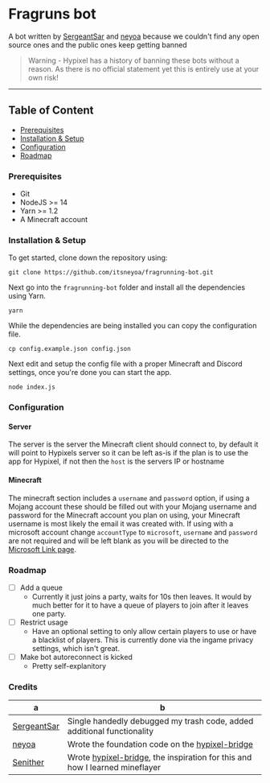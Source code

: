 # Fragruns bot
A bot written by [SergeantSar](https://github.com/SergeantSar) and [neyoa](https://github.com/itsneyoa) because we couldn't find any open source ones and the public ones keep getting banned
> Warning -  Hypixel has a history of banning these bots without a reason. As there is no official statement yet this is entirely use at your own risk!

<hr>

## Table of Content

- [Prerequisites](#prerequisites)
- [Installation & Setup](#installation--setup)
- [Configuration](#configuration)
- [Roadmap](#roadmap)

### Prerequisites

- Git
- NodeJS >= 14
- Yarn >= 1.2
- A Minecraft account

### Installation & Setup

To get started, clone down the repository using:

    git clone https://github.com/itsneyoa/fragrunning-bot.git

Next go into the `fragrunning-bot` folder and install all the dependencies using Yarn.

    yarn

While the dependencies are being installed you can copy the configuration file.

    cp config.example.json config.json

Next edit and setup the config file with a proper Minecraft and Discord settings, once you're done you can start the app.

    node index.js

### Configuration

#### Server

The server is the server the Minecraft client should connect to, by default it will point to Hypixels server so it can be left as-is if the plan is to use the app for Hypixel, if not then the `host` is the servers IP or hostname

#### Minecraft

The minecraft section includes a `username` and `password` option, if using a Mojang account these should be filled out with your Mojang username and password for the Minecraft account you plan on using, your Minecraft username is most likely the email it was created with. If using with a microsoft account change `accountType` to `microsoft`, `username` and `password` are not required and will be left blank as you will be directed to the [Microsoft Link page](https://www.microsoft.com/link).

### Roadmap

- [ ] Add a queue
    - Currently it just joins a party, waits for 10s then leaves. It would by much better for it to have a queue of players to join after it leaves one party.
- [ ] Restrict usage
    - Have an optional setting to only allow certain players to use or have a blacklist of players. This is currently done via the ingame privacy settings, which isn't great.
- [ ] Make bot autoreconnect is kicked
    - Pretty self-explanitory

### Credits
| a | b |
| -------- | ------- |
| [SergeantSar](https://github.com/SergeantSar) | Single handedly debugged my trash code, added additional functionality |
| [neyoa](https://github.com/itsneyoa) | Wrote the foundation code on the [hypixel-bridge](https://github.com/Senither/hypixel-discord-chat-bridge)|
| [Senither](http://senither.com/) | Wrote [hypixel-bridge](https://github.com/Senither/hypixel-discord-chat-bridge), the inspiration for this and how I learned mineflayer|
